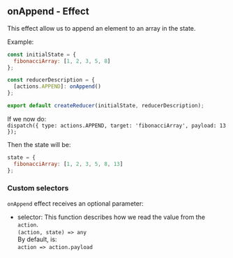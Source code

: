 ## onAppend - Effect

This effect allow us to append an element to an array in the state.

Example:

```js
const initialState = {
  fibonacciArray: [1, 2, 3, 5, 8]
};

const reducerDescription = {
  [actions.APPEND]: onAppend()
};

export default createReducer(initialState, reducerDescription);
```

If we now do:  
`dispatch({ type: actions.APPEND, target: 'fibonacciArray', payload: 13 });`

Then the state will be:

```js
state = {
  fibonacciArray: [1, 2, 3, 5, 8, 13]
};
```

### Custom selectors

`onAppend` effect receives an optional parameter:

- selector: This function describes how we read the value from the `action`.  
  `(action, state) => any`  
  By default, is:  
  `action => action.payload`
